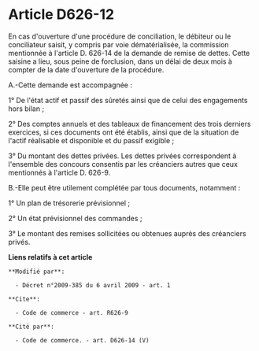 # Article D626-12

En cas d'ouverture d'une procédure de conciliation, le débiteur ou le conciliateur saisit, y compris par voie dématérialisée,
la commission mentionnée à l'article D. 626-14 de la demande de remise de dettes. Cette saisine a lieu, sous peine de
forclusion, dans un délai de deux mois à compter de la date d'ouverture de la procédure.

A.-Cette demande est accompagnée : 

1° De l'état actif et passif des sûretés ainsi que de celui des engagements hors bilan ; 

2° Des comptes annuels et des tableaux de financement des trois derniers exercices, si ces documents ont été établis, ainsi
que de la situation de l'actif réalisable et disponible et du passif exigible ; 

3° Du montant des dettes privées. Les dettes privées correspondent à l'ensemble des concours consentis par les créanciers
autres que ceux mentionnés à l'article D. 626-9.

B.-Elle peut être utilement complétée par tous documents, notamment : 

1° Un plan de trésorerie prévisionnel ; 

2° Un état prévisionnel des commandes ; 

3° Le montant des remises sollicitées ou obtenues auprès des créanciers privés.

**Liens relatifs à cet article**

	**Modifié par**:

	  - Décret n°2009-385 du 6 avril 2009 - art. 1

	**Cite**:

	  - Code de commerce - art. R626-9

	**Cité par**:

	  - Code de commerce. - art. D626-14 (V)
